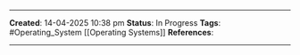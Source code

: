 _____
**Created**: 14-04-2025 10:38 pm
**Status**: In Progress
**Tags**: #Operating_System [[Operating Systems]]
**References**: 
______
